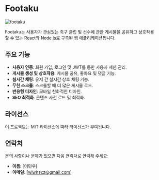 # Footaku
![footaku](https://github.com/wlwhsxz/footaku/assets/49461207/feee74de-178e-413c-8820-5fcef6ebe37a)


Footaku는 사용자가 관심있는 축구 클럽 및 선수에 관한 게시물을 공유하고 상호작용할 수 있는 React와 Node.js로 구축된 웹 애플리케이션입니다.

## 주요 기능

- **사용자 인증**: 회원 가입, 로그인 및 JWT를 통한 사용자 세션 관리.
- **게시물 생성 및 상호작용**: 게시물 공유, 좋아요 및 댓글 기능.
- **실시간 채팅**: 유저 간 실시간 상호 채팅 기능. 
- **무한 스크롤**: 스크롤할 때 더 많은 게시물 로드.
- **반응형 디자인**: 모바일 친화적인 디자인.
- **SEO 최적화**: 콘텐츠 사전 로드 및 최적화.


## 라이선스

이 프로젝트는 MIT 라이선스에 따라 라이선스가 부여됩니다.

## 연락처

문의 사항이나 문제가 있으면 다음 연락처로 연락해 주세요:

- **이름**: [이민우]
- **이메일**: [wlwhsxz@gmail.com]
